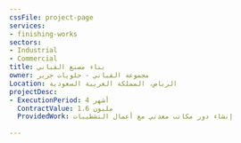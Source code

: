```yaml
---
cssFile: project-page
services:
- finishing-works
sectors:
- Industrial
- Commercial
title: بناء مصنع القباني
owner: مجموعة القباني - حلويات جرير
Location: الرياض، المملكة العربية السعودية
projectDesc:
- ExecutionPeriod: 4 أشهر
  ContractValue: 1.6 مليون
  ProvidedWork: إنشاء دور مكاتب معدني مع أعمال التشطيبات
 
---
```

